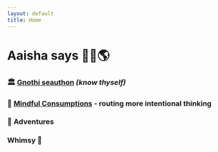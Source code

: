 ```yaml
---
layout: default
title: Home
---
```



# **Aaisha says 👋🏽🌎**  



### 🏛️ [**Gnothi seauthon**](/about/) *(know thyself)*

### 💭 [**Mindful Consumptions**](/MindfulConsumption/) - routing more intentional thinking 


### 🌋 **Adventures** 


### **Whimsy** 🫧
